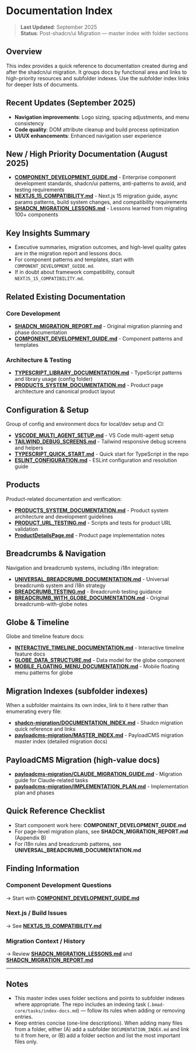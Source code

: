 # Documentation Index

> **Last Updated**: September 2025  
> **Status**: Post-shadcn/ui Migration — master index with folder sections

## Overview

This index provides a quick reference to documentation created during and after the shadcn/ui migration. It groups docs by functional area and links to high-priority resources and subfolder indexes. Use the subfolder index links for deeper lists of documents.

## Recent Updates (September 2025)

- **Navigation improvements**: Logo sizing, spacing adjustments, and menu consistency
- **Code quality**: DOM attribute cleanup and build process optimization
- **UI/UX enhancements**: Enhanced navigation user experience

## New / High Priority Documentation (August 2025)

- **[COMPONENT_DEVELOPMENT_GUIDE.md](./COMPONENT_DEVELOPMENT_GUIDE.md)** - Enterprise component development standards, shadcn/ui patterns, anti-patterns to avoid, and testing requirements
- **[NEXTJS_15_COMPATIBILITY.md](./NEXTJS_15_COMPATIBILITY.md)** - Next.js 15 migration guide, async params patterns, build system changes, and compatibility requirements
- **[SHADCN_MIGRATION_LESSONS.md](./SHADCN_MIGRATION_LESSONS.md)** - Lessons learned from migrating 100+ components

## Key Insights Summary

- Executive summaries, migration outcomes, and high-level quality gates are in the migration report and lessons docs.
- For component patterns and templates, start with `COMPONENT_DEVELOPMENT_GUIDE.md`.
- If in doubt about framework compatibility, consult `NEXTJS_15_COMPATIBILITY.md`.

## Related Existing Documentation

### Core Development

- **[SHADCN_MIGRATION_REPORT.md](./SHADCN_MIGRATION_REPORT.md)** - Original migration planning and phase documentation
- **[COMPONENT_DEVELOPMENT_GUIDE.md](./COMPONENT_DEVELOPMENT_GUIDE.md)** - Component patterns and templates

### Architecture & Testing

- **[TYPESCRIPT_LIBRARY_DOCUMENTATION.md](./config/TYPESCRIPT_LIBRARY_DOCUMENTATION.md)** - TypeScript patterns and library usage (config folder)
- **[PRODUCTS_SYSTEM_DOCUMENTATION.md](./products/PRODUCTS_SYSTEM_DOCUMENTATION.md)** - Product page architecture and canonical product layout

## Configuration & Setup

Group of config and environment docs for local/dev setup and CI:

- **[VSCODE_MULTI_AGENT_SETUP.md](./config/VSCODE_MULTI_AGENT_SETUP.md)** - VS Code multi-agent setup
- **[TAILWIND_DEBUG_SCREENS.md](./config/TAILWIND_DEBUG_SCREENS.md)** - Tailwind responsive debug screens and helpers
- **[TYPESCRIPT_QUICK_START.md](./config/TYPESCRIPT_QUICK_START.md)** - Quick start for TypeScript in the repo
- **[ESLINT_CONFIGURATION.md](./config/ESLINT_CONFIGURATION.md)** - ESLint configuration and resolution guide

## Products

Product-related documentation and verification:

- **[PRODUCTS_SYSTEM_DOCUMENTATION.md](./products/PRODUCTS_SYSTEM_DOCUMENTATION.md)** - Product system architecture and development guidelines
- **[PRODUCT_URL_TESTING.md](./products/PRODUCT_URL_TESTING.md)** - Scripts and tests for product URL validation
- **[ProductDetailsPage.md](./products/ProductDetailsPage.md)** - Product page implementation notes

## Breadcrumbs & Navigation

Navigation and breadcrumb systems, including i18n integration:

- **[UNIVERSAL_BREADCRUMB_DOCUMENTATION.md](./breadcrumbs/UNIVERSAL_BREADCRUMB_DOCUMENTATION.md)** - Universal breadcrumb system and i18n strategy
- **[BREADCRUMB_TESTING.md](./breadcrumbs/BREADCRUMB_TESTING.md)** - Breadcrumb testing guidance
- **[BREADCRUMB_WITH_GLOBE_DOCUMENTATION.md](./breadcrumbs/BREADCRUMB_WITH_GLOBE_DOCUMENTATION.md)** - Original breadcrumb-with-globe notes

## Globe & Timeline

Globe and timeline feature docs:

- **[INTERACTIVE_TIMELINE_DOCUMENTATION.md](./globe/INTERACTIVE_TIMELINE_DOCUMENTATION.md)** - Interactive timeline feature docs
- **[GLOBE_DATA_STRUCTURE.md](./globe/GLOBE_DATA_STRUCTURE.md)** - Data model for the globe component
- **[MOBILE_FLOATING_MENU_DOCUMENTATION.md](./globe/MOBILE_FLOATING_MENU_DOCUMENTATION.md)** - Mobile floating menu patterns for globe

## Migration Indexes (subfolder indexes)

When a subfolder maintains its own index, link to it here rather than enumerating every file:

- **[shadcn-migration/DOCUMENTATION_INDEX.md](./shadcn-migration/DOCUMENTATION_INDEX.md)** - Shadcn migration quick reference and links
- **[payloadcms-migration/MASTER_INDEX.md](./payloadcms-migration/MASTER_INDEX.md)** - PayloadCMS migration master index (detailed migration docs)

## PayloadCMS Migration (high-value docs)

- **[payloadcms-migration/CLAUDE_MIGRATION_GUIDE.md](./payloadcms-migration/CLAUDE_MIGRATION_GUIDE.md)** - Migration guide for Claude-related tasks
- **[payloadcms-migration/IMPLEMENTATION_PLAN.md](./payloadcms-migration/IMPLEMENTATION_PLAN.md)** - Implementation plan and phases

## Quick Reference Checklist

- Start component work here: **COMPONENT_DEVELOPMENT_GUIDE.md**
- For page-level migration plans, see **SHADCN_MIGRATION_REPORT.md** (Appendix B)
- For i18n rules and breadcrumb patterns, see **UNIVERSAL_BREADCRUMB_DOCUMENTATION.md**

## Finding Information

### Component Development Questions

→ Start with **[COMPONENT_DEVELOPMENT_GUIDE.md](./COMPONENT_DEVELOPMENT_GUIDE.md)**

### Next.js / Build Issues

→ See **[NEXTJS_15_COMPATIBILITY.md](./NEXTJS_15_COMPATIBILITY.md)**

### Migration Context / History

→ Review **[SHADCN_MIGRATION_LESSONS.md](./SHADCN_MIGRATION_LESSONS.md)** and **[SHADCN_MIGRATION_REPORT.md](./SHADCN_MIGRATION_REPORT.md)**

---

## Notes

- This master index uses folder sections and points to subfolder indexes where appropriate. The repo includes an indexing task (`.bmad-core/tasks/index-docs.md`) — follow its rules when adding or removing entries.
- Keep entries concise (one-line descriptions). When adding many files from a folder, either (A) add a subfolder `DOCUMENTATION_INDEX.md` and link to it from here, or (B) add a folder section and list the most important files only.
